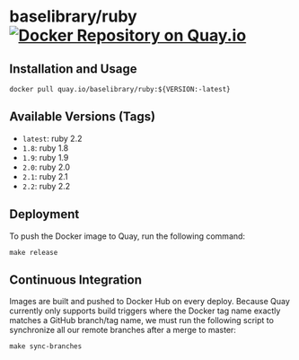 # baselibrary/ruby [![Docker Repository on Quay.io](https://quay.io/repository/baselibrary/ruby/status "Docker Repository on Quay.io")](https://quay.io/repository/baselibrary/ruby)

## Installation and Usage

    docker pull quay.io/baselibrary/ruby:${VERSION:-latest}

## Available Versions (Tags)

* `latest`: ruby 2.2
* `1.8`: ruby 1.8
* `1.9`: ruby 1.9
* `2.0`: ruby 2.0
* `2.1`: ruby 2.1
* `2.2`: ruby 2.2

## Deployment

To push the Docker image to Quay, run the following command:

    make release

## Continuous Integration

Images are built and pushed to Docker Hub on every deploy. Because Quay currently only supports build triggers where the Docker tag name exactly matches a GitHub branch/tag name, we must run the following script to synchronize all our remote branches after a merge to master:

    make sync-branches
